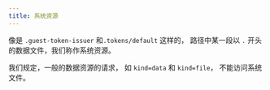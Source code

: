 ```yaml
---
title: 系统资源
---
```


像是 `.guest-token-issuer` 和`.tokens/default` 这样的，
路径中某一段以 `.` 开头的数据文件，我们称作系统资源。

我们规定，一般的数据资源的请求，
如 `kind=data` 和 `kind=file`，
不能访问系统文件。
